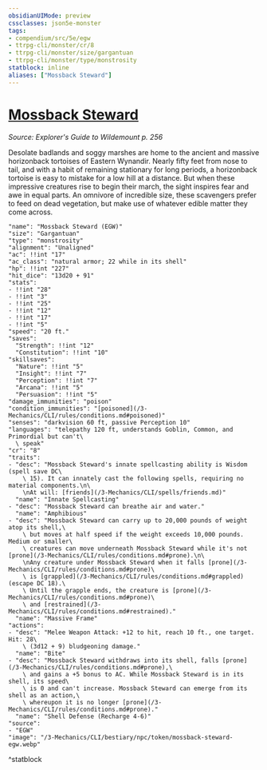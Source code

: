 ```yaml
---
obsidianUIMode: preview
cssclasses: json5e-monster
tags:
- compendium/src/5e/egw
- ttrpg-cli/monster/cr/8
- ttrpg-cli/monster/size/gargantuan
- ttrpg-cli/monster/type/monstrosity
statblock: inline
aliases: ["Mossback Steward"]
---
```

# [Mossback Steward](3-Mechanics\CLI\bestiary\npc/mossback-steward-egw.md)
*Source: Explorer's Guide to Wildemount p. 256*  

Desolate badlands and soggy marshes are home to the ancient and massive horizonback tortoises of Eastern Wynandir. Nearly fifty feet from nose to tail, and with a habit of remaining stationary for long periods, a horizonback tortoise is easy to mistake for a low hill at a distance. But when these impressive creatures rise to begin their march, the sight inspires fear and awe in equal parts. An omnivore of incredible size, these scavengers prefer to feed on dead vegetation, but make use of whatever edible matter they come across.

```statblock
"name": "Mossback Steward (EGW)"
"size": "Gargantuan"
"type": "monstrosity"
"alignment": "Unaligned"
"ac": !!int "17"
"ac_class": "natural armor; 22 while in its shell"
"hp": !!int "227"
"hit_dice": "13d20 + 91"
"stats":
- !!int "28"
- !!int "3"
- !!int "25"
- !!int "12"
- !!int "17"
- !!int "5"
"speed": "20 ft."
"saves":
  "Strength": !!int "12"
  "Constitution": !!int "10"
"skillsaves":
  "Nature": !!int "5"
  "Insight": !!int "7"
  "Perception": !!int "7"
  "Arcana": !!int "5"
  "Persuasion": !!int "5"
"damage_immunities": "poison"
"condition_immunities": "[poisoned](/3-Mechanics/CLI/rules/conditions.md#poisoned)"
"senses": "darkvision 60 ft, passive Perception 10"
"languages": "telepathy 120 ft, understands Goblin, Common, and Primordial but can't\
  \ speak"
"cr": "8"
"traits":
- "desc": "Mossback Steward's innate spellcasting ability is Wisdom (spell save DC\
    \ 15). It can innately cast the following spells, requiring no material components.\n\
    \nAt will: [friends](/3-Mechanics/CLI/spells/friends.md)"
  "name": "Innate Spellcasting"
- "desc": "Mossback Steward can breathe air and water."
  "name": "Amphibious"
- "desc": "Mossback Steward can carry up to 20,000 pounds of weight atop its shell,\
    \ but moves at half speed if the weight exceeds 10,000 pounds. Medium or smaller\
    \ creatures can move underneath Mossback Steward while it's not [prone](/3-Mechanics/CLI/rules/conditions.md#prone).\n\
    \nAny creature under Mossback Steward when it falls [prone](/3-Mechanics/CLI/rules/conditions.md#prone)\
    \ is [grappled](/3-Mechanics/CLI/rules/conditions.md#grappled) (escape DC 18).\
    \ Until the grapple ends, the creature is [prone](/3-Mechanics/CLI/rules/conditions.md#prone)\
    \ and [restrained](/3-Mechanics/CLI/rules/conditions.md#restrained)."
  "name": "Massive Frame"
"actions":
- "desc": "Melee Weapon Attack: +12 to hit, reach 10 ft., one target. Hit: 28\
    \ (3d12 + 9) bludgeoning damage."
  "name": "Bite"
- "desc": "Mossback Steward withdraws into its shell, falls [prone](/3-Mechanics/CLI/rules/conditions.md#prone),\
    \ and gains a +5 bonus to AC. While Mossback Steward is in its shell, its speed\
    \ is 0 and can't increase. Mossback Steward can emerge from its shell as an action,\
    \ whereupon it is no longer [prone](/3-Mechanics/CLI/rules/conditions.md#prone)."
  "name": "Shell Defense (Recharge 4-6)"
"source":
- "EGW"
"image": "/3-Mechanics/CLI/bestiary/npc/token/mossback-steward-egw.webp"
```
^statblock